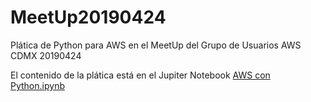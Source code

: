 # MeetUp20190424

Plática de Python para AWS en el MeetUp del Grupo de Usuarios AWS CDMX 20190424

El contenido de la plática está en el Jupiter Notebook [AWS con Python.ipynb](https://github.com/Corsario-Mexico/MeetUp20190424/blob/master/AWS%20con%20Python.ipynb)
